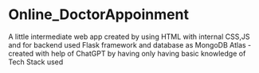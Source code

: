 # Online_DoctorAppoinment

A little intermediate web app created by using HTML with internal CSS,JS 
and for backend used Flask framework and database as MongoDB Atlas 
             - created with help of ChatGPT by having only having basic knowledge of Tech Stack used
